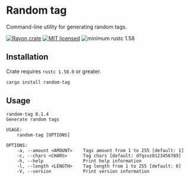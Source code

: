 # Random tag
Command-line utility for generating random tags.

[![Rayon crate](https://img.shields.io/crates/v/random-tag.svg)](https://crates.io/crates/random-tag)
[![MIT licensed](https://img.shields.io/badge/license-MIT-blue.svg)](LICENSE)
![minimum rustc 1.58](https://img.shields.io/badge/rustc-1.58+-red.svg)

## Installation
Crate requires `rustc 1.58.0` or greater. 
``` bash
cargo install random-tag
```

## Usage
```
random-tag 0.1.4
Generate random tags

USAGE:
    random-tag [OPTIONS]

OPTIONS:
    -a, --amount <AMOUNT>    Tags amount from 1 to 255 [default: 1]
    -c, --chars <CHARS>      Tag chars [default: dfqsvz0123456789]
    -h, --help               Print help information
    -l, --length <LENGTH>    Tag length from 1 to 255 [default: 6]
    -V, --version            Print version information
```
